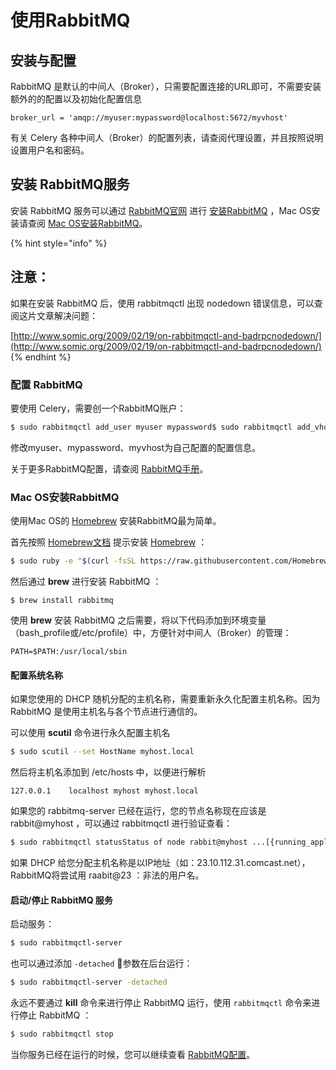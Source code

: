 # 使用RabbitMQ

## 安装与配置

RabbitMQ 是默认的中间人（Broker），只需要配置连接的URL即可，不需要安装额外的的配置以及初始化配置信息

```text
broker_url = 'amqp://myuser:mypassword@localhost:5672/myvhost'
```

有关 Celery 各种中间人（Broker）的配置列表，请查阅代理设置，并且按照说明设置用户名和密码。

## 安装 RabbitMQ服务

安装 RabbitMQ 服务可以通过 [RabbitMQ官网](https://www.rabbitmq.com/download.html) 进行 [安装RabbitMQ](https://www.rabbitmq.com/install.html) ，Mac OS安装请查阅 [Mac OS安装RabbitMQ](shi-yong-rabbitmq.md#mac-os-an-zhuang-rabbitmq)。

{% hint style="info" %}
## 注意：

如果在安装 RabbitMQ 后，使用 rabbitmqctl 出现 nodedown 错误信息，可以查阅这片文章解决问题：

[http://www.somic.org/2009/02/19/on-rabbitmqctl-and-badrpcnodedown/](http://www.somic.org/2009/02/19/on-rabbitmqctl-and-badrpcnodedown/)
{% endhint %}

### 配置 RabbitMQ

要使用 Celery，需要创一个RabbitMQ账户：

```bash
$ sudo rabbitmqctl add_user myuser mypassword$ sudo rabbitmqctl add_vhost myvhost$ sudo rabbitmqctl set_user_tags myuser mytag$ sudo rabbitmqctl set_permissions -p myvhost myuser ".*" ".*" ".*"
```

修改myuser、mypassword、myvhost为自己配置的配置信息。

关于更多RabbitMQ配置，请查阅 [RabbitMQ手册](https://www.rabbitmq.com/admin-guide.html)。

### Mac OS安装RabbitMQ

使用Mac OS的 [Homebrew](https://github.com/Homebrew/brew) 安装RabbitMQ最为简单。

首先按照 [Homebrew文档](https://docs.brew.sh/) 提示安装 [Homebrew](https://github.com/Homebrew/brew) ：

```bash
$ sudo ruby -e "$(curl -fsSL https://raw.githubusercontent.com/Homebrew/install/master/install)"
```

然后通过 **brew** 进行安装 RabbitMQ ：

```aspnet
$ brew install rabbitmq
```

使用 **brew** 安装 RabbitMQ 之后需要，将以下代码添加到环境变量（bash\_profile或/etc/profile）中，方便针对中间人（Broker）的管理：

```text
PATH=$PATH:/usr/local/sbin
```

#### 配置系统名称

如果您使用的 DHCP 随机分配的主机名称，需要重新永久化配置主机名称。因为 RabbitMQ 是使用主机名与各个节点进行通信的。

可以使用 **scutil** 命令进行永久配置主机名

```bash
$ sudo scutil --set HostName myhost.local
```

然后将主机名添加到 /etc/hosts 中，以便进行解析

```text
127.0.0.1    localhost myhost myhost.local
```

如果您的 rabbitmq-server 已经在运行，您的节点名称现在应该是 rabbit@myhost ，可以通过 rabbitmqctl 进行验证查看：

```bash
$ sudo rabbitmqctl statusStatus of node rabbit@myhost ...[{running_applications,[{rabbit,"RabbitMQ","1.7.1"},                    {mnesia,"MNESIA  CXC 138 12","4.4.12"},                    {os_mon,"CPO  CXC 138 46","2.2.4"},                    {sasl,"SASL  CXC 138 11","2.1.8"},                    {stdlib,"ERTS  CXC 138 10","1.16.4"},                    {kernel,"ERTS  CXC 138 10","2.13.4"}]},{nodes,[rabbit@myhost]},{running_nodes,[rabbit@myhost]}]...done.
```

如果 DHCP 给您分配主机名称是以IP地址（如：23.10.112.31.comcast.net），RabbitMQ将尝试用 raabit@23 ：非法的用户名。

#### 启动/停止 RabbitMQ 服务

启动服务：

```bash
$ sudo rabbitmqctl-server
```

也可以通过添加 `-detached` 参数在后台运行：

```bash
$ sudo rabbitmqctl-server -detached
```

永远不要通过 **kill** 命令来进行停止 RabbitMQ 运行，使用 `rabbitmqctl` 命令来进行停止 RabbitMQ ：

```bash
$ sudo rabbitmqctl stop
```

当你服务已经在运行的时候，您可以继续查看 [RabbitMQ配置](shi-yong-rabbitmq.md#pei-zhi-rabbitmq)。



